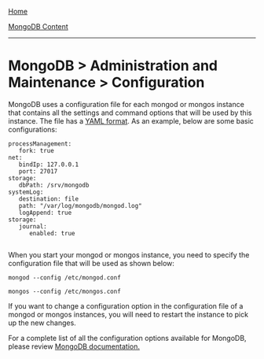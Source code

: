 [Home](../../index.md)

[MongoDB Content](../MongoDB.md)
___

# MongoDB > Administration and Maintenance > Configuration



MongoDB uses a configuration file for each mongod or mongos instance that contains all the settings and command options that will be used by this instance. The file has a [YAML format](http://www.yaml.org/start.html). As an example, below are some basic configurations:

````
processManagement:
   fork: true
net:
   bindIp: 127.0.0.1
   port: 27017
storage:
   dbPath: /srv/mongodb
systemLog:
   destination: file
   path: "/var/log/mongodb/mongod.log"
   logAppend: true
storage:
   journal:
      enabled: true
  
 ````


When you start your mongod or mongos instance, you need to specify the configuration file that will be used as shown below:

````
mongod --config /etc/mongod.conf

mongos --config /etc/mongos.conf
````

If you want to change a configuration option in the configuration file of a mongod or mongos instances, you will need to restart the instance to pick up the new changes.

For a complete list of all the configuration options available for MongoDB, please review [MongoDB documentation.](https://docs.mongodb.org/manual/reference/configuration-options/)


